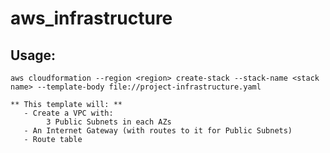 # aws_infrastructure

## Usage:
    aws cloudformation --region <region> create-stack --stack-name <stack name> --template-body file://project-infrastructure.yaml
    
    ** This template will: **
       - Create a VPC with:
            3 Public Subnets in each AZs
       - An Internet Gateway (with routes to it for Public Subnets)
       - Route table    
     